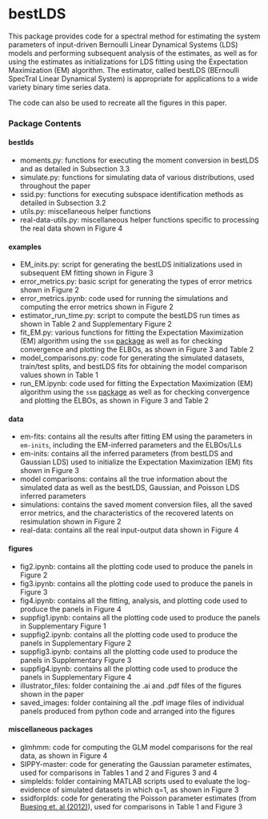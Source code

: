 # bestLDS
This package provides code for a spectral method for estimating the system parameters of input-driven Bernoulli Linear Dynamical Systems (LDS) models and performing subsequent analysis of the estimates, as well as for using the estimates as initializations for LDS fitting using the Expectation Maximization (EM) algorithm. The estimator, called bestLDS (BErnoulli SpecTral Linear Dynamical System) is appropriate for applications to a wide variety binary time series data.  

The code can also be used to recreate all the figures in this paper. 

### Package Contents

#### bestlds
* moments.py: functions for executing the moment conversion in bestLDS and as detailed in Subsection 3.3
* simulate.py: functions for simulating data of various distributions, used throughout the paper
* ssid.py: functions for executing subspace identification methods as detailed in Subsection 3.2
* utils.py: miscellaneous helper functions
* real-data-utils.py: miscellaneous helper functions specific to processing the real data shown in Figure 4

#### examples
* EM_inits.py: script for generating the bestLDS initializations used in subsequent EM fitting shown in Figure 3
* error_metrics.py: basic script for generating the types of error metrics shown in Figure 2
* error_metrics.ipynb: code used for running the simulations and computing the error metrics shown in Figure 2
* estimator_run_time.py: script to compute the bestLDS run times as shown in Table 2 and Supplementary Figure 2
* fit_EM.py: various functions for fitting the Expectation Maximization (EM) algorithm using the <code>ssm</code> [package](https://github.com/lindermanlab/ssm) as well as for checking convergence and plotting the ELBOs, as shown in Figure 3 and Table 2
* model_comparisons.py: code for generating the simulated datasets, train/test splits, and bestLDS fits for obtaining the model comparison values shown in Table 1
* run_EM.ipynb: code used for fitting the Expectation Maximization (EM) algorithm using the <code>ssm</code> [package](https://github.com/lindermanlab/ssm) as well as for checking convergence and plotting the ELBOs, as shown in Figure 3 and Table 2

#### data
* em-fits: contains all the results after fitting EM using the parameters in <code>em-inits</code>, including the EM-inferred parameters and the ELBOs/LLs
* em-inits: contains all the inferred parameters (from bestLDS and Gaussian LDS) used to initialize the Expectation Maximization (EM) fits shown in Figure 3 
* model comparisons: contains all the true information about the simulated data as well as the bestLDS, Gaussian, and Poisson LDS inferred parameters
* simulations: contains the saved moment conversion files, all the saved error metrics, and the characteristics of the recovered latents on resimulation shown in Figure 2
* real-data: contains all the real input-output data shown in Figure 4

#### figures
* fig2.ipynb: contains all the plotting code used to produce the panels in Figure 2
* fig3.ipynb: contains all the plotting code used to produce the panels in Figure 3
* fig4.ipynb: contains all the fitting, analysis, and plotting code used to produce the panels in Figure 4
* suppfig1.ipynb: contains all the plotting code used to produce the panels in Supplementary Figure 1
* suppfig2.ipynb: contains all the plotting code used to produce the panels in Supplementary Figure 2
* suppfig3.ipynb: contains all the plotting code used to produce the panels in Supplementary Figure 3
* suppfig4.ipynb: contains all the plotting code used to produce the panels in Supplementary Figure 4
* illustrator_files: folder containing the .ai and .pdf files of the figures shown in the paper
* saved_images: folder containing all the .pdf image files of individual panels produced from python code and arranged into the figures

#### miscellaneous packages
* glmhmm: code for computing the GLM model comparisons for the real data, as shown in Figure 4
* SIPPY-master: code for generating the Gaussian parameter estimates, used for comparisons in Tables 1 and 2 and Figures 3 and 4
* simplelds: folder containing MATLAB scripts used to evaluate the log-evidence of simulated datasets in which q=1, as shown in Figure 3
* ssidforplds: code for generating the Poisson parameter estimates (from [Buesing et. al (2012)](https://proceedings.neurips.cc/paper_files/paper/2012/hash/d58072be2820e8682c0a27c0518e805e-Abstract.html)), used for comparisons in Table 1 and Figure 3
